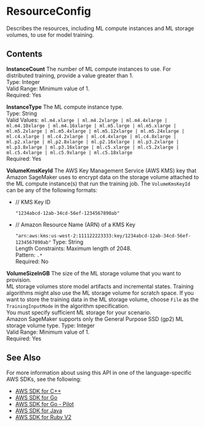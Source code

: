 # ResourceConfig<a name="API_ResourceConfig"></a>

Describes the resources, including ML compute instances and ML storage volumes, to use for model training\. 

## Contents<a name="API_ResourceConfig_Contents"></a>

 **InstanceCount**   <a name="SageMaker-Type-ResourceConfig-InstanceCount"></a>
The number of ML compute instances to use\. For distributed training, provide a value greater than 1\.   
Type: Integer  
Valid Range: Minimum value of 1\.  
Required: Yes

 **InstanceType**   <a name="SageMaker-Type-ResourceConfig-InstanceType"></a>
The ML compute instance type\.   
Type: String  
Valid Values:` ml.m4.xlarge | ml.m4.2xlarge | ml.m4.4xlarge | ml.m4.10xlarge | ml.m4.16xlarge | ml.m5.large | ml.m5.xlarge | ml.m5.2xlarge | ml.m5.4xlarge | ml.m5.12xlarge | ml.m5.24xlarge | ml.c4.xlarge | ml.c4.2xlarge | ml.c4.4xlarge | ml.c4.8xlarge | ml.p2.xlarge | ml.p2.8xlarge | ml.p2.16xlarge | ml.p3.2xlarge | ml.p3.8xlarge | ml.p3.16xlarge | ml.c5.xlarge | ml.c5.2xlarge | ml.c5.4xlarge | ml.c5.9xlarge | ml.c5.18xlarge`   
Required: Yes

 **VolumeKmsKeyId**   <a name="SageMaker-Type-ResourceConfig-VolumeKmsKeyId"></a>
The AWS Key Management Service \(AWS KMS\) key that Amazon SageMaker uses to encrypt data on the storage volume attached to the ML compute instance\(s\) that run the training job\. The `VolumeKmsKeyId` can be any of the following formats:  
+ // KMS Key ID

   `"1234abcd-12ab-34cd-56ef-1234567890ab"` 
+ // Amazon Resource Name \(ARN\) of a KMS Key

   `"arn:aws:kms:us-west-2:111122223333:key/1234abcd-12ab-34cd-56ef-1234567890ab"` 
Type: String  
Length Constraints: Maximum length of 2048\.  
Pattern: `.*`   
Required: No

 **VolumeSizeInGB**   <a name="SageMaker-Type-ResourceConfig-VolumeSizeInGB"></a>
The size of the ML storage volume that you want to provision\.   
ML storage volumes store model artifacts and incremental states\. Training algorithms might also use the ML storage volume for scratch space\. If you want to store the training data in the ML storage volume, choose `File` as the `TrainingInputMode` in the algorithm specification\.   
You must specify sufficient ML storage for your scenario\.   
 Amazon SageMaker supports only the General Purpose SSD \(gp2\) ML storage volume type\. 
Type: Integer  
Valid Range: Minimum value of 1\.  
Required: Yes

## See Also<a name="API_ResourceConfig_SeeAlso"></a>

For more information about using this API in one of the language\-specific AWS SDKs, see the following:
+  [AWS SDK for C\+\+](https://docs.aws.amazon.com/goto/SdkForCpp/sagemaker-2017-07-24/ResourceConfig) 
+  [AWS SDK for Go](https://docs.aws.amazon.com/goto/SdkForGoV1/sagemaker-2017-07-24/ResourceConfig) 
+  [AWS SDK for Go \- Pilot](https://docs.aws.amazon.com/goto/SdkForGoPilot/sagemaker-2017-07-24/ResourceConfig) 
+  [AWS SDK for Java](https://docs.aws.amazon.com/goto/SdkForJava/sagemaker-2017-07-24/ResourceConfig) 
+  [AWS SDK for Ruby V2](https://docs.aws.amazon.com/goto/SdkForRubyV2/sagemaker-2017-07-24/ResourceConfig) 
